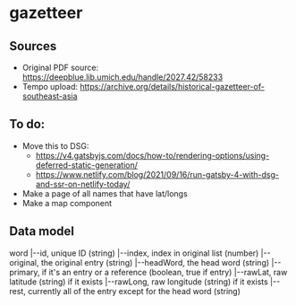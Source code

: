 # gazetteer

## Sources

 - Original PDF source: https://deepblue.lib.umich.edu/handle/2027.42/58233
 - Tempo upload: https://archive.org/details/historical-gazetteer-of-southeast-asia


## To do:

 - Move this to DSG:
   - https://v4.gatsbyjs.com/docs/how-to/rendering-options/using-deferred-static-generation/
   - https://www.netlify.com/blog/2021/09/16/run-gatsby-4-with-dsg-and-ssr-on-netlify-today/
 - Make a page of all names that have lat/longs
 - Make a map component
## Data model

word
|--id, unique ID (string)
|--index, index in original list (number)
|--original, the original entry (string)
|--headWord, the head word (string)
|--primary, if it's an entry or a reference (boolean, true if entry)
|--rawLat, raw latitude (string) if it exists
|--rawLong, raw longitude (string) if it exists
|--rest, currently all of the entry except for the head word (string)